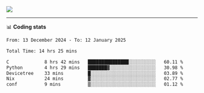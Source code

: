 <picture>
  <source
  srcset="https://github-readme-stats.vercel.app/api?username=sant0s12&show_icons=true&theme=dark"
  media="(prefers-color-scheme: dark)"
  />
  <source
  srcset="https://github-readme-stats.vercel.app/api?username=sant0s12&show_icons=true"
  media="(prefers-color-scheme: light)"
  />
  <img src="https://github-readme-stats.vercel.app/api?username=sant0s12&show_icons=true" />
</picture>

---

📊 **Coding stats**

<!--START_SECTION:waka-->

```txt
From: 13 December 2024 - To: 12 January 2025

Total Time: 14 hrs 25 mins

C             8 hrs 42 mins   ███████████████░░░░░░░░░░   60.11 %
Python        4 hrs 29 mins   ███████▓░░░░░░░░░░░░░░░░░   30.98 %
Devicetree    33 mins         █░░░░░░░░░░░░░░░░░░░░░░░░   03.89 %
Nix           24 mins         ▓░░░░░░░░░░░░░░░░░░░░░░░░   02.77 %
conf          9 mins          ▒░░░░░░░░░░░░░░░░░░░░░░░░   01.12 %
```

<!--END_SECTION:waka-->
